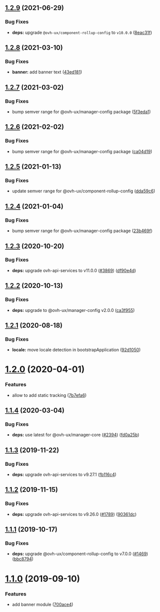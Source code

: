 ## [1.2.9](https://github.com/ovh/manager/compare/@ovh-ux/manager-banner@1.2.8...@ovh-ux/manager-banner@1.2.9) (2021-06-29)


### Bug Fixes

* **deps:** upgrade `@ovh-ux/component-rollup-config` to `v10.0.0` ([8eac31f](https://github.com/ovh/manager/commit/8eac31f81e46d1570c131cf55788d6435842ab6d))



## [1.2.8](https://github.com/ovh/manager/compare/@ovh-ux/manager-banner@1.2.7...@ovh-ux/manager-banner@1.2.8) (2021-03-10)


### Bug Fixes

* **banner:** add banner text ([43ed181](https://github.com/ovh/manager/commit/43ed181013ecf4966b2a627c4d7217585cfabb89))



## [1.2.7](https://github.com/ovh/manager/compare/@ovh-ux/manager-banner@1.2.6...@ovh-ux/manager-banner@1.2.7) (2021-03-02)


### Bug Fixes

* bump semver range for @ovh-ux/manager-config package ([5f3eda1](https://github.com/ovh/manager/commit/5f3eda16abd4df3b46cdde241c827a1d1d6dc80c))



## [1.2.6](https://github.com/ovh/manager/compare/@ovh-ux/manager-banner@1.2.5...@ovh-ux/manager-banner@1.2.6) (2021-02-02)


### Bug Fixes

* bump semver range for @ovh-ux/manager-config package ([ca04d19](https://github.com/ovh/manager/commit/ca04d19b7a038544f1b5e3b211d0a1c3b70a0d5b))



## [1.2.5](https://github.com/ovh/manager/compare/@ovh-ux/manager-banner@1.2.4...@ovh-ux/manager-banner@1.2.5) (2021-01-13)


### Bug Fixes

* update semver range for @ovh-ux/component-rollup-config ([dda59c6](https://github.com/ovh/manager/commit/dda59c6b71cb4ad9ab98f06a0bf995a7eb45a1d9))



## [1.2.4](https://github.com/ovh/manager/compare/@ovh-ux/manager-banner@1.2.3...@ovh-ux/manager-banner@1.2.4) (2021-01-04)


### Bug Fixes

* bump semver range for @ovh-ux/manager-config package ([23b469f](https://github.com/ovh/manager/commit/23b469f6264610c47076da908f688e8069f19c76))



## [1.2.3](https://github.com/ovh/manager/compare/@ovh-ux/manager-banner@1.2.2...@ovh-ux/manager-banner@1.2.3) (2020-10-20)


### Bug Fixes

* **deps:** upgrade ovh-api-services to v11.0.0 ([#3869](https://github.com/ovh/manager/issues/3869)) ([df90e4d](https://github.com/ovh/manager/commit/df90e4de660920e3cd07b2ff6b4452b0aa861377))



## [1.2.2](https://github.com/ovh/manager/compare/@ovh-ux/manager-banner@1.2.1...@ovh-ux/manager-banner@1.2.2) (2020-10-13)


### Bug Fixes

* **deps:** upgrade to @ovh-ux/manager-config v2.0.0 ([ca3f955](https://github.com/ovh/manager/commit/ca3f9554c13b1436cbdeed3de8ac69e399d5dd93))



## [1.2.1](https://github.com/ovh/manager/compare/@ovh-ux/manager-banner@1.2.0...@ovh-ux/manager-banner@1.2.1) (2020-08-18)


### Bug Fixes

* **locale:** move locale detection in bootstrapApplication ([92d1050](https://github.com/ovh/manager/commit/92d1050613a2466ce2447e2c3d322ae81165530a))



# [1.2.0](https://github.com/ovh/manager/compare/@ovh-ux/manager-banner@1.1.4...@ovh-ux/manager-banner@1.2.0) (2020-04-01)


### Features

* allow to add static tracking ([7b7efa6](https://github.com/ovh/manager/commit/7b7efa646ebbe5b94d0daef52fea3c47a838c8c2))



## [1.1.4](https://github.com/ovh/manager/compare/@ovh-ux/manager-banner@1.1.3...@ovh-ux/manager-banner@1.1.4) (2020-03-04)


### Bug Fixes

* **deps:** use latest for @ovh-ux/manager-core ([#2394](https://github.com/ovh/manager/issues/2394)) ([fd0a25b](https://github.com/ovh/manager/commit/fd0a25b11bd5119649daf3b1605bb56bf70f3ff9))



## [1.1.3](https://github.com/ovh/manager/compare/@ovh-ux/manager-banner@1.1.2...@ovh-ux/manager-banner@1.1.3) (2019-11-22)


### Bug Fixes

* **deps:** upgrade ovh-api-services to v9.27.1 ([fb116c4](https://github.com/ovh/manager/commit/fb116c4a0e9085c71e8fe1266b818f3464e5bc94))



## [1.1.2](https://github.com/ovh/manager/compare/@ovh-ux/manager-banner@1.1.1...@ovh-ux/manager-banner@1.1.2) (2019-11-15)


### Bug Fixes

* **deps:** upgrade ovh-api-services to v9.26.0 ([#1789](https://github.com/ovh/manager/issues/1789)) ([90361dc](https://github.com/ovh/manager/commit/90361dc945014853db1cf4535e2d5b89b67efbea))



## [1.1.1](https://github.com/ovh-ux/manager/compare/@ovh-ux/manager-banner@1.1.0...@ovh-ux/manager-banner@1.1.1) (2019-10-17)


### Bug Fixes

* **deps:** upgrade @ovh-ux/component-rollup-config to v7.0.0 ([#1469](https://github.com/ovh-ux/manager/issues/1469)) ([bbc8794](https://github.com/ovh-ux/manager/commit/bbc8794))



# [1.1.0](https://github.com/ovh-ux/manager/compare/@ovh-ux/manager-banner@1.0.0...@ovh-ux/manager-banner@1.1.0) (2019-09-10)


### Features

* add banner module ([700ace4](https://github.com/ovh-ux/manager/commit/700ace4))



